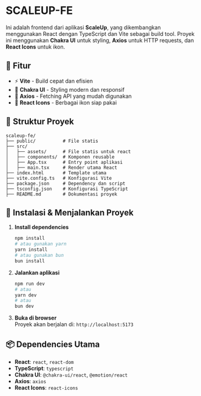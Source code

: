# SCALEUP-FE

Ini adalah frontend dari aplikasi **ScaleUp**, yang dikembangkan menggunakan React dengan TypeScript dan Vite sebagai build tool. Proyek ini menggunakan **Chakra UI** untuk styling, **Axios** untuk HTTP requests, dan **React Icons** untuk ikon.

## 📌 Fitur

- ⚡ **Vite** - Build cepat dan efisien
- 🎨 **Chakra UI** - Styling modern dan responsif
- 🔗 **Axios** - Fetching API yang mudah digunakan
- 🌟 **React Icons** - Berbagai ikon siap pakai

## 📂 Struktur Proyek

```
scaleup-fe/
├── public/          # File statis
├── src/
│   ├── assets/      # File statis untuk react
│   ├── components/  # Komponen reusable
│   ├── App.tsx      # Entry point aplikasi
│   ├── main.tsx     # Render utama React
├── index.html       # Template utama
├── vite.config.ts   # Konfigurasi Vite
├── package.json     # Dependency dan script
├── tsconfig.json    # Konfigurasi TypeScript
├── README.md        # Dokumentasi proyek
```

## 🚀 Instalasi & Menjalankan Proyek

1. **Install dependencies**

   ```sh
   npm install
   # atau gunakan yarn
   yarn install
   # atau gunakan bun
   bun install
   ```

2. **Jalankan aplikasi**

   ```sh
   npm run dev
   # atau
   yarn dev
   # atau
   bun dev
   ```

3. **Buka di browser**\
   Proyek akan berjalan di: `http://localhost:5173`

## 📦 Dependencies Utama

- **React**: `react`, `react-dom`
- **TypeScript**: `typescript`
- **Chakra UI**: `@chakra-ui/react`, `@emotion/react`
- **Axios**: `axios`
- **React Icons**: `react-icons`

